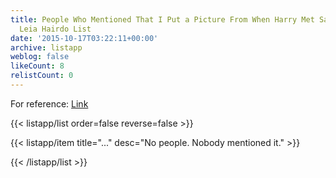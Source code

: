 ```yaml
---
title: People Who Mentioned That I Put a Picture From When Harry Met Sally in My Princess
  Leia Hairdo List
date: '2015-10-17T03:22:11+00:00'
archive: listapp
weblog: false
likeCount: 8
relistCount: 0
---
```


For reference: [Link](https://gwcoffey.com/archive/listapp/princess-leias-hairdos-ranked/)

<!--more-->

{{< listapp/list order=false reverse=false >}}

   {{< listapp/item title="..."
      desc="No people. Nobody mentioned it." >}}

{{< /listapp/list >}}
